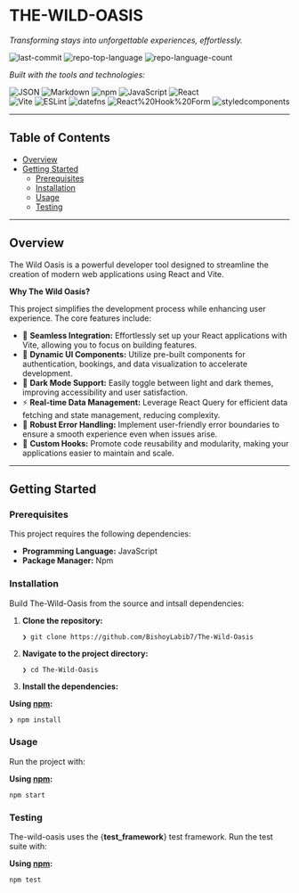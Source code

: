 THE-WILD-OASIS
==============

_Transforming stays into unforgettable experiences, effortlessly._

![last-commit](https://img.shields.io/github/last-commit/BishoyLabib7/The-Wild-Oasis?style=flat&logo=git&logoColor=white&color=0080ff) ![repo-top-language](https://img.shields.io/github/languages/top/BishoyLabib7/The-Wild-Oasis?style=flat&color=0080ff) ![repo-language-count](https://img.shields.io/github/languages/count/BishoyLabib7/The-Wild-Oasis?style=flat&color=0080ff)

_Built with the tools and technologies:_

![JSON](https://img.shields.io/badge/JSON-000000.svg?style=flat&logo=JSON&logoColor=white) ![Markdown](https://img.shields.io/badge/Markdown-000000.svg?style=flat&logo=Markdown&logoColor=white) ![npm](https://img.shields.io/badge/npm-CB3837.svg?style=flat&logo=npm&logoColor=white) ![JavaScript](https://img.shields.io/badge/JavaScript-F7DF1E.svg?style=flat&logo=JavaScript&logoColor=black) ![React](https://img.shields.io/badge/React-61DAFB.svg?style=flat&logo=React&logoColor=black)  
![Vite](https://img.shields.io/badge/Vite-646CFF.svg?style=flat&logo=Vite&logoColor=white) ![ESLint](https://img.shields.io/badge/ESLint-4B32C3.svg?style=flat&logo=ESLint&logoColor=white) ![datefns](https://img.shields.io/badge/datefns-770C56.svg?style=flat&logo=date-fns&logoColor=white) ![React%20Hook%20Form](https://img.shields.io/badge/React%20Hook%20Form-EC5990.svg?style=flat&logo=React-Hook-Form&logoColor=white) ![styledcomponents](https://img.shields.io/badge/styledcomponents-DB7093.svg?style=flat&logo=styled-components&logoColor=white)

  

* * *

Table of Contents
-----------------

*   [Overview](#overview)
*   [Getting Started](#getting-started)
    *   [Prerequisites](#prerequisites)
    *   [Installation](#installation)
    *   [Usage](#usage)
    *   [Testing](#testing)

* * *

Overview
--------

The Wild Oasis is a powerful developer tool designed to streamline the creation of modern web applications using React and Vite.

**Why The Wild Oasis?**

This project simplifies the development process while enhancing user experience. The core features include:

*   🌟 **Seamless Integration:** Effortlessly set up your React applications with Vite, allowing you to focus on building features.
*   🔄 **Dynamic UI Components:** Utilize pre-built components for authentication, bookings, and data visualization to accelerate development.
*   🌙 **Dark Mode Support:** Easily toggle between light and dark themes, improving accessibility and user satisfaction.
*   ⚡ **Real-time Data Management:** Leverage React Query for efficient data fetching and state management, reducing complexity.
*   🚀 **Robust Error Handling:** Implement user-friendly error boundaries to ensure a smooth experience even when issues arise.
*   🔧 **Custom Hooks:** Promote code reusability and modularity, making your applications easier to maintain and scale.

* * *

Getting Started
---------------

### Prerequisites

This project requires the following dependencies:

*   **Programming Language:** JavaScript
*   **Package Manager:** Npm

### Installation

Build The-Wild-Oasis from the source and intsall dependencies:

1.  **Clone the repository:**
    
        ❯ git clone https://github.com/BishoyLabib7/The-Wild-Oasis
        
    
2.  **Navigate to the project directory:**
    
        ❯ cd The-Wild-Oasis
        
    
3.  **Install the dependencies:**
    

**Using [npm](https://www.npmjs.com/):**

    ❯ npm install
    

### Usage

Run the project with:

**Using [npm](https://www.npmjs.com/):**

    npm start
    

### Testing

The-wild-oasis uses the {**test\_framework**} test framework. Run the test suite with:

**Using [npm](https://www.npmjs.com/):**

    npm test
    
